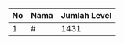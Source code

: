 | No | Nama            | Jumlah Level |
|----|-----------------|--------------|
| 1  | #    |    1431        |
